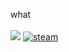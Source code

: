 what <br>
 <br>
![](https://dcbadge.vercel.app/api/shield/1006463724489547790)
[![steam](https://cdn.jsdelivr.net/npm/@intergrav/devins-badges@3/assets/compact/available/steam_46h.png)](https://steamcommunity.com/id/us3rnamEE/)
